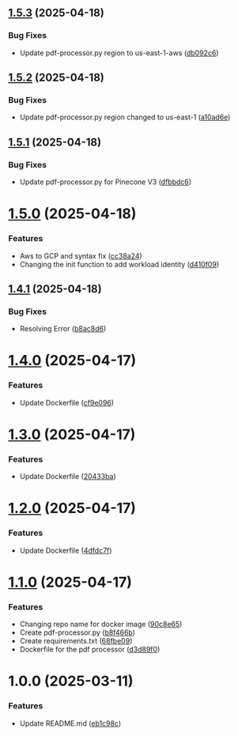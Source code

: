 ## [1.5.3](https://github.com/csye7125-sp25-team05/trace-processor/compare/v1.5.2...v1.5.3) (2025-04-18)


### Bug Fixes

* Update pdf-processor.py region to us-east-1-aws ([db092c6](https://github.com/csye7125-sp25-team05/trace-processor/commit/db092c67e35ea0cfcecf3236f630f3abb43fb842))

## [1.5.2](https://github.com/csye7125-sp25-team05/trace-processor/compare/v1.5.1...v1.5.2) (2025-04-18)


### Bug Fixes

* Update pdf-processor.py region changed to us-east-1 ([a10ad6e](https://github.com/csye7125-sp25-team05/trace-processor/commit/a10ad6eb27f425c2fd5fcc1539e8272895124565))

## [1.5.1](https://github.com/csye7125-sp25-team05/trace-processor/compare/v1.5.0...v1.5.1) (2025-04-18)


### Bug Fixes

* Update pdf-processor.py for Pinecone V3 ([dfbbdc6](https://github.com/csye7125-sp25-team05/trace-processor/commit/dfbbdc6a604dcf9c62682f55bcc9bd30b0c453c2))

# [1.5.0](https://github.com/csye7125-sp25-team05/trace-processor/compare/v1.4.1...v1.5.0) (2025-04-18)


### Features

* Aws to GCP and syntax fix ([cc38a24](https://github.com/csye7125-sp25-team05/trace-processor/commit/cc38a2409fe6082ff23fc8ae2664ac9681a15bfa))
* Changing the init function to add workload identity ([d410f09](https://github.com/csye7125-sp25-team05/trace-processor/commit/d410f0925e956ea915f5e61708d72c2a5b290a86))

## [1.4.1](https://github.com/csye7125-sp25-team05/trace-processor/compare/v1.4.0...v1.4.1) (2025-04-18)


### Bug Fixes

* Resolving Error ([b8ac8d6](https://github.com/csye7125-sp25-team05/trace-processor/commit/b8ac8d68265c0d8acb7405df75785e91594ea74b))

# [1.4.0](https://github.com/csye7125-sp25-team05/trace-processor/compare/v1.3.0...v1.4.0) (2025-04-17)


### Features

* Update Dockerfile ([cf9e096](https://github.com/csye7125-sp25-team05/trace-processor/commit/cf9e0961988dc33bc472451da6026736f2a0bb5a))

# [1.3.0](https://github.com/csye7125-sp25-team05/trace-processor/compare/v1.2.0...v1.3.0) (2025-04-17)


### Features

* Update Dockerfile ([20433ba](https://github.com/csye7125-sp25-team05/trace-processor/commit/20433ba55608461e013ce2671c17112d730828c6))

# [1.2.0](https://github.com/csye7125-sp25-team05/trace-processor/compare/v1.1.0...v1.2.0) (2025-04-17)


### Features

* Update Dockerfile ([4dfdc7f](https://github.com/csye7125-sp25-team05/trace-processor/commit/4dfdc7fb33d50f470074273bf8f72fd37b4155bc))

# [1.1.0](https://github.com/csye7125-sp25-team05/trace-processor/compare/v1.0.0...v1.1.0) (2025-04-17)


### Features

* Changing repo name for docker image ([90c8e65](https://github.com/csye7125-sp25-team05/trace-processor/commit/90c8e654a7db3aea86838e337d6258d50ed461d7))
* Create pdf-processor.py ([b8f466b](https://github.com/csye7125-sp25-team05/trace-processor/commit/b8f466b22ce991bfb968de6a7faf6fe8bb0b850d))
* Create requirements.txt ([68fbe09](https://github.com/csye7125-sp25-team05/trace-processor/commit/68fbe0921bfcd34391ed2635ca0a37d512f311c5))
* Dockerfile for the pdf processor ([d3d89f0](https://github.com/csye7125-sp25-team05/trace-processor/commit/d3d89f03c8cfbd95667c3b11f3b67a98ad19c072))

# 1.0.0 (2025-03-11)


### Features

* Update README.md ([eb1c98c](https://github.com/csye7125-sp25-team05/trace-processor/commit/eb1c98c7cb4ef0a8f7e1898e83d4fc7a119b2acc))
